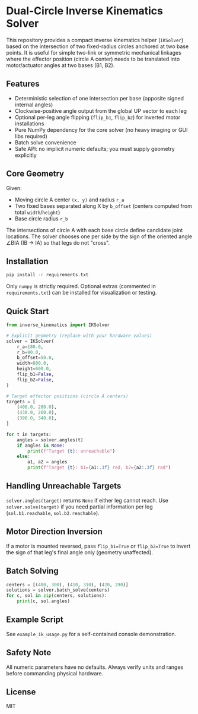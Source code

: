 # Dual-Circle Inverse Kinematics Solver

This repository provides a compact inverse kinematics helper (`IKSolver`) based on the
intersection of two fixed-radius circles anchored at two base points. It is useful for
simple two-link or symmetric mechanical linkages where the effector position (circle A center)
needs to be translated into motor/actuator angles at two bases (B1, B2).

## Features
- Deterministic selection of one intersection per base (opposite signed internal angles)
- Clockwise-positive angle output from the global UP vector to each leg
- Optional per-leg angle flipping (`flip_b1`, `flip_b2`) for inverted motor installations
- Pure NumPy dependency for the core solver (no heavy imaging or GUI libs required)
- Batch solve convenience
- Safe API: no implicit numeric defaults; you must supply geometry explicitly

## Core Geometry
Given:
- Moving circle A center `(x, y)` and radius `r_a`
- Two fixed bases separated along X by `b_offset` (centers computed from total `width`/`height`)
- Base circle radius `r_b`

The intersections of circle A with each base circle define candidate joint locations.
The solver chooses one per side by the sign of the oriented angle ∠BIA (IB -> IA) so that
legs do not "cross".

## Installation
```bash
pip install -r requirements.txt
```
Only `numpy` is strictly required. Optional extras (commented in `requirements.txt`) can be
installed for visualization or testing.

## Quick Start
```python
from inverse_kinematics import IKSolver

# Explicit geometry (replace with your hardware values)
solver = IKSolver(
    r_a=180.0,
    r_b=90.0,
    b_offset=50.0,
    width=800.0,
    height=600.0,
    flip_b1=False,
    flip_b2=False,
)

# Target effector positions (circle A centers)
targets = [
    (400.0, 280.0),
    (430.0, 260.0),
    (390.0, 340.0),
]

for t in targets:
    angles = solver.angles(t)
    if angles is None:
        print(f"Target {t}: unreachable")
    else:
        a1, a2 = angles
        print(f"Target {t}: b1={a1:.3f} rad, b2={a2:.3f} rad")
```

## Handling Unreachable Targets
`solver.angles(target)` returns `None` if either leg cannot reach. Use `solver.solve(target)`
if you need partial information per leg (`sol.b1.reachable`, `sol.b2.reachable`).

## Motor Direction Inversion
If a motor is mounted reversed, pass `flip_b1=True` or `flip_b2=True` to invert the sign
of that leg's final angle only (geometry unaffected).

## Batch Solving
```python
centers = [(400, 300), (410, 310), (420, 290)]
solutions = solver.batch_solve(centers)
for c, sol in zip(centers, solutions):
    print(c, sol.angles)
```

## Example Script
See `example_ik_usage.py` for a self-contained console demonstration.

## Safety Note
All numeric parameters have no defaults. Always verify units and ranges before
commanding physical hardware.

## License
MIT
